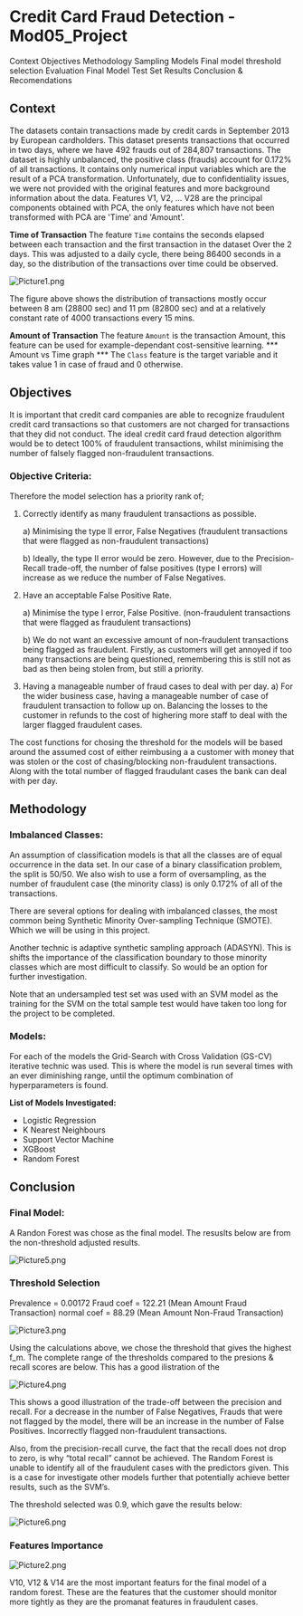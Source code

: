 # Credit Card Fraud Detection - Mod05_Project

Context
Objectives
Methodology
Sampling
Models
Final model threshold selection
Evaluation
Final Model Test Set Results
Conclusion & Recomendations

## Context
The datasets contain transactions made by credit cards in September 2013 by European cardholders. This dataset presents transactions that occurred in two days, where we have 492 frauds out of 284,807 transactions. The dataset is highly unbalanced, the positive class (frauds) account for 0.172% of all transactions.
It contains only numerical input variables which are the result of a PCA transformation. Unfortunately, due to confidentiality issues, we were not provided with the original features and more background information about the data. Features V1, V2, ... V28 are the principal components obtained with PCA, the only features which have not been transformed with PCA are 'Time' and 'Amount'.

<b>Time of Transaction</b>
The feature `Time` contains the seconds elapsed between each transaction and the first transaction in the dataset Over the 2 days. This was adjusted to a daily cycle, there being 86400 seconds in a day,  so the distribution of the transactions over time could be observed.

![Picture1.png](image.png)

The figure above shows the distribution of transactions mostly occur between 8 am (28800 sec) and 11 pm (82800 sec) and at a relatively constant rate of 4000 transactions every 15 mins.  

<b>Amount of Transaction</b>
The feature `Amount` is the transaction Amount, this feature can be used for example-dependant cost-sensitive learning.
*** Amount vs Time graph ***
The `Class` feature is the target variable and it takes value 1 in case of fraud and 0 otherwise.


## Objectives

It is important that credit card companies are able to recognize fraudulent credit card transactions so that customers are not charged for transactions that they did not conduct. The ideal credit card fraud detection algorithm would be to detect 100% of fraudulent transactions, whilst minimising the number of falsely flagged non-fraudulent transactions.


### Objective Criteria:   

Therefore the model selection has a priority rank of;

1) Correctly identify as many fraudulent transactions as possible.
    
    a) Minimising the type II error, False Negatives (fraudulent transactions that were flagged as non-fraudulent transactions)

    b) Ideally, the type II error would be zero. However, due to the Precision-Recall trade-off, the number of false positives (type I errors) will increase as we reduce the number of False Negatives.


2) Have an acceptable False Positive Rate.
    
    a) Minimise the type I error, False Positive. (non-fraudulent transactions that were flagged as fraudulent transactions)
    
    b) We do not want an excessive amount of non-fraudulent transactions being flagged as fraudulent. Firstly, as customers will get annoyed if too many transactions are being questioned, remembering this is still not as bad as then being stolen from, but still a priority.

3) Having a manageable number of fraud cases to deal with per day.
    a) For the wider business case,  having a  manageable number of case of fraudulent transaction to follow up on. Balancing the losses to the customer in refunds to the cost of highering more staff to deal with the larger flagged fraudulent cases.  


The cost functions for chosing the threshold for the models will be based around the assumed cost of either reimbusing a a customer with money that was stolen or the cost of chasing/blocking non-fraudulent transactions. Along with the total number of flagged fraudulant cases the bank can deal with per day.


## Methodology

### Imbalanced Classes:

An assumption of classification models is that all the classes are of equal occurrence in the data set. In our case of a binary classification problem, the split is 50/50. We also wish to use a form of oversampling, as the number of fraudulent case (the minority class) is only 0.172% of all of the transactions.

There are several options for dealing with imbalanced classes, the most common being Synthetic Minority Over-sampling Technique (SMOTE). Which we will be using in this project.

Another technic is adaptive synthetic sampling approach (ADASYN). This is shifts the importance of the classification boundary to those minority classes which are most difficult to classify. So would be an option for further investigation.

Note that an undersampled test set was used with an SVM model as the training for the SVM on the total sample test would have taken too long for the project to be completed. 

### Models:

For each of the models the Grid-Search with Cross Validation (GS-CV) iterative technic was used. This is where the model is run several times with an ever diminishing range, until the optimum combination of hyperparameters is found.  

<b> List of Models Investigated:</b>
* Logistic Regression
* K Nearest Neighbours
* Support Vector Machine
* XGBoost
* Random Forest

## Conclusion

### Final Model:

A Randon Forest was chose as the final model. The resuslts below are from the non-threshold adjusted results.

![Picture5.png](image.png)

### Threshold Selection

Prevalence = 0.00172
Fraud coef = 122.21 (Mean Amount Fraud Transaction)
normal coef = 88.29 (Mean Amount Non-Fraud Transaction)

![Picture3.png](image.png)

Using the calculations above, we chose the threshold that gives the highest f_m. The complete range of the thresholds compared to the presions & recall scores are below. This has a good ilistration of the 

![Picture4.png](image.png)

This shows a good illustration of the trade-off between the precision and recall. For a decrease in the number of False Negatives, Frauds that were not flagged by the model, there will be an increase in the number of False Positives. Incorrectly flagged non-fraudulent transactions.

Also, from the precision-recall curve, the fact that the recall does not drop to zero, is why “total recall” cannot be achieved. The Random Forest is unable to identify all of the fraudulent cases with the predictors given. This is a case for investigate other models further that potentially achieve better results, such as the SVM’s. 

The threshold selected was 0.9, which gave the results below:

![Picture6.png](image.png)

### Features Importance

![Picture2.png](image.png)

V10, V12 & V14 are the most important featurs for the final model of a random forest. These are the features that the customer should monitor more tightly as they are the promanat features in fraudulent cases.
